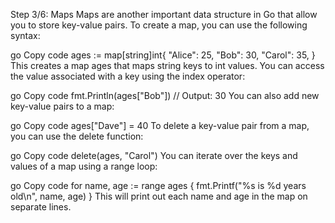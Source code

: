 Step 3/6: Maps
Maps are another important data structure in Go that allow you to store key-value pairs. To create a map, you can use the following syntax:

go
Copy code
ages := map[string]int{
    "Alice": 25,
    "Bob":   30,
    "Carol": 35,
}
This creates a map ages that maps string keys to int values. You can access the value associated with a key using the index operator:

go
Copy code
fmt.Println(ages["Bob"]) // Output: 30
You can also add new key-value pairs to a map:

go
Copy code
ages["Dave"] = 40
To delete a key-value pair from a map, you can use the delete function:

go
Copy code
delete(ages, "Carol")
You can iterate over the keys and values of a map using a range loop:

go
Copy code
for name, age := range ages {
    fmt.Printf("%s is %d years old\n", name, age)
}
This will print out each name and age in the map on separate lines.